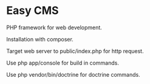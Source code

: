 Easy CMS
========

PHP framework for web development.

Installation with composer.

Target web server to public/index.php for http request.

Use php app/console for build in commands.

Use php vendor/bin/doctrine for doctrine commands.